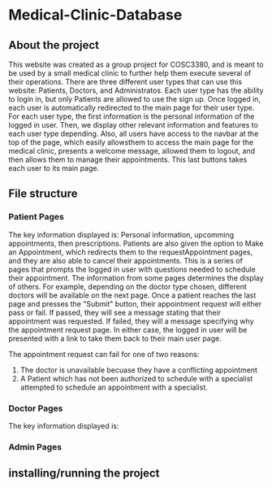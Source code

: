 # Medical-Clinic-Database

## About the project
This website was created as a group project for COSC3380, and is meant to be used by a small medical clinic to further help them execute several of their operations. There are three different user types that can use this website: Patients, Doctors, and Administratos. Each user type has the ability to login in, but only Patients are allowed to use the sign up. Once logged in, each user is automatically redirected to the main page for their user type. For each user type, the first information is the personal information of the logged in user. Then, we display other relevant information and features to each user type depending. Also, all users have access to the navbar at the top of the page, which easily allowsthem to access the main page for the medical clinic, presents a welcome message, allowed them to logout, and then allows them to manage their appointments. This last buttons takes each user to its main page.

## File structure

### Patient Pages
The key information displayed is: Personal information, upcomming appointments, then prescriptions. Patients are also given the option to Make an Appointment, which redirects them to the requestAppointment pages, and they are also able to cancel their appointments. This is a series of pages that prompts the logged in user with questions needed to schedule their appointment. The information from some pages determines the display of others. For example, depending on the doctor type chosen, different doctors will be available on the next page. Once a patient reaches the last page and presses the "Submit" button, their appointment request will either pass or fail. If passed, they will see a message stating that their appointment was requested. If failed, they will a message specifying why the appointment request page. In either case, the logged in user will be presented with a link to take them back to their main user page.

The appointment request can fail for one of two reasons:

1. The doctor is unavailable becuase they have a conflicting appointment
2. A Patient which has not been authorized to schedule with a specialist attempted to schedule an appointment with a specialist.

### Doctor Pages
The key information displayed is: 

### Admin Pages


## installing/running the project